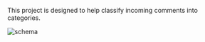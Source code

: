 This project is designed to help classify incoming comments into categories.

![schema](blob/master/app/assets/images/Comment_classification_db.png)
